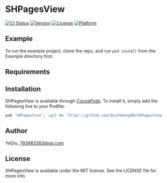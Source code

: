 # SHPagesView

[![CI Status](https://img.shields.io/travis/YeQiu/SHPagesView.svg?style=flat)](https://travis-ci.org/YeQiu/SHPagesView)
[![Version](https://img.shields.io/cocoapods/v/SHPagesView.svg?style=flat)](https://cocoapods.org/pods/SHPagesView)
[![License](https://img.shields.io/cocoapods/l/SHPagesView.svg?style=flat)](https://cocoapods.org/pods/SHPagesView)
[![Platform](https://img.shields.io/cocoapods/p/SHPagesView.svg?style=flat)](https://cocoapods.org/pods/SHPagesView)

## Example

To run the example project, clone the repo, and run `pod install` from the Example directory first.

## Requirements

## Installation

SHPagesView is available through [CocoaPods](https://cocoapods.org). To install
it, simply add the following line to your Podfile:

```ruby
pod 'SHPagesView', :git => 'https://github.com/QiuYeHong90/SHPagesView.git'
```

## Author

YeQiu, 793983383@qq.com

## License

SHPagesView is available under the MIT license. See the LICENSE file for more info.

